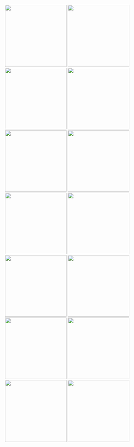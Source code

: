 
<img src="https://github.com/user-attachments/assets/7594e026-8e00-4e40-90c5-b88bb44e4e28" width="200">
<img src="https://github.com/user-attachments/assets/18c55cb7-b013-4de2-a207-68f63a63c184" width="200">
<img src="https://github.com/user-attachments/assets/81f1674d-ec06-43fc-8c02-c11495b73a7f" width="200">
<img src="https://github.com/user-attachments/assets/9183a593-3dd3-447b-a592-1b33fe375dfc" width="200">
<img src="https://github.com/user-attachments/assets/08b67b30-f618-4983-99f2-4c37b49fafbc" width="200">
<img src="https://github.com/user-attachments/assets/b248cee8-3990-4491-be92-740fcd2d431e" width="200">
<img src="https://github.com/user-attachments/assets/b66d0bb4-c884-42dc-bd04-4588632de409" width="200">
<img src="https://github.com/user-attachments/assets/95aebf4e-a5b8-489f-981c-f1261102433b" width="200">
<img src="https://github.com/user-attachments/assets/1321f677-3bed-48a6-a98b-e08aa52bcb2c" width="200">
<img src="https://github.com/user-attachments/assets/9530911a-1b7d-4abc-9420-d5fd7e4f23e4" width="200">
<img src="https://github.com/user-attachments/assets/b719e606-272e-4e83-bf46-24f4ea141fbe" width="200">
<img src="https://github.com/user-attachments/assets/501545cf-1dda-4e0a-a123-4aca989e7272" width="200">
<img src="https://github.com/user-attachments/assets/874f4105-73d9-44f3-ba59-d87713473bef" width="200">
<img src="https://github.com/user-attachments/assets/f7732341-3eaa-4b76-ba66-bdc5c1bd4de1" width="200">
